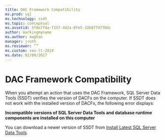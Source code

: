 ```yaml
---
title: DAC Framework Compatibility
ms.prod: sql
ms.technology: ssdt
ms.topic: conceptual
ms.assetid: 5f8e7f4a-f157-442a-8fe5-32b8774776dc
author: markingmyname
ms.author: maghan
manager: jroth
ms.reviewer: “”
ms.custom: seo-lt-2019
ms.date: 02/09/2017
---
```


# DAC Framework Compatibility

When you attempt an action that uses the DAC Framework, SQL Server Data Tools (SSDT) verifies the version of DACFx on the computer. If SSDT does not work with the installed version of DACFx, the following error displays:

**Incompatible versions of SQL Server Data Tools and database runtime components are installed on this computer**

You can download a newer version of SSDT from [Install Latest SQL Server Data Tools](https://docs.microsoft.com/sql/ssdt/download-sql-server-data-tools-ssdt).